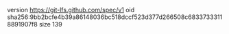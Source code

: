 version https://git-lfs.github.com/spec/v1
oid sha256:9bb2bcfe4b39a86148036bc518dccf523d377d266508c68337333118891907f8
size 139
